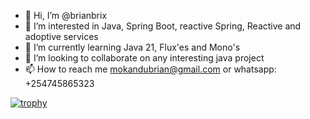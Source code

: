 - 👋 Hi, I’m @brianbrix
- 👀 I’m interested in Java, Spring Boot, reactive Spring, Reactive and adoptive services
- 🌱 I’m currently learning Java 21, Flux<T>'es and Mono<T>'s
- 💞️ I’m looking to collaborate on any interesting java project
- 📫 How to reach me mokandubrian@gmail.com or whatsapp: +254745865323

<!---
brianbrix/brianbrix is a ✨ special ✨ repository because its `README.md` (this file) appears on your GitHub profile.
You can click the Preview link to take a look at your changes.
--->
[![trophy](https://github-profile-trophy.vercel.app/?username=brianbrix)](https://github.com/brianbrix/github-profile-trophy)
